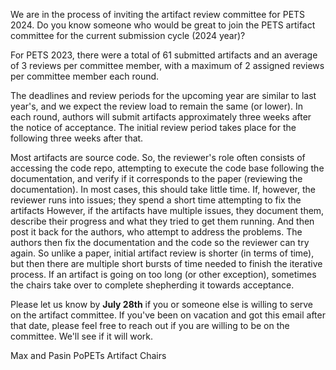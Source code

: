 We are in the process of inviting the artifact review committee for
PETS 2024. Do you know someone who would be great to join the PETS
artifact committee for the current submission cycle (2024 year)?

For PETS 2023, there were a total of 61 submitted artifacts and an average of 3 reviews per committee member, with a maximum of 2 assigned reviews per committee member each round.

The deadlines and review periods for the upcoming year are similar to
last year's, and we expect the review load to remain the same (or lower).
In each round, authors will submit artifacts approximately three weeks after the notice of acceptance. The initial review period takes place for the following three weeks after that.

Most artifacts are source code. So, the reviewer's role often consists of
accessing the code repo, attempting to execute the code base following
the documentation, and verify if it corresponds to the paper (reviewing
the documentation). In most cases, this should take little time. If, however, the reviewer runs into issues; they spend a short time attempting to fix the artifacts
However, if the artifacts have multiple issues, they document them, describe their progress and what they tried to get them running. 
And then post it back for the authors, who attempt to address the problems. The authors then fix the documentation and the code so the reviewer can try again. So unlike a paper,  initial
artifact review is shorter (in terms of time), but then there are
multiple short bursts of time needed to finish the iterative process. If
an artifact is going on too long (or other exception), sometimes the
chairs take over to complete shepherding it towards acceptance.

Please let us know by **July 28th** if you or someone else is willing
to serve on the artifact committee. If you've been on vacation and got this email after that date, please feel free to reach out if you are
willing to be on the committee. We'll see if it will work.


Max and Pasin
PoPETs Artifact Chairs